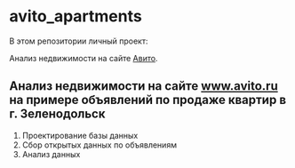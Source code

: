 # avito_apartments

В этом репозитории личный проект:

Анализ недвижимости на сайте [Авито](https://www.avito.ru/zelenodolsk/kvartiry/prodam-ASgBAgICAUSSA8YQ).

## Анализ недвижимости на сайте www.avito.ru на примере объявлений по продаже квартир в г. Зеленодольск

1. Проектирование базы данных
2. Сбор открытых данных по объявлениям
3. Анализ данных